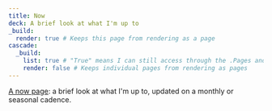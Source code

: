 ```yaml
---
title: Now
deck: A brief look at what I'm up to
_build:
  render: true # Keeps this page from rendering as a page
cascade:
  _build:
    list: true # "True" means I can still access through the .Pages and .RegularPages queries
    render: false # Keeps individual pages from rendering as pages
---
```


[A now page](https://nownownow.com/about): a brief look at what I'm up to, updated on a monthly or seasonal cadence.